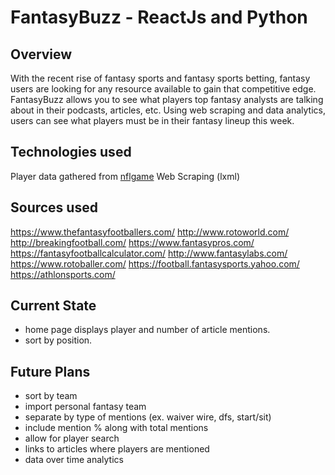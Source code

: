 # FantasyBuzz  - ReactJs and Python


## Overview
With the recent rise of fantasy sports and fantasy sports betting, fantasy users are looking for any resource available to gain that competitive edge. FantasyBuzz allows you to see what players top fantasy analysts are talking about in their podcasts, articles, etc. Using web scraping and data analytics, users can see what players must be in their fantasy lineup this week.

## Technologies used
Player data gathered from [nflgame](https://github.com/BurntSushi/nflgame)
Web Scraping (lxml) 

## Sources used
<https://www.thefantasyfootballers.com/>
<http://www.rotoworld.com/>
<http://breakingfootball.com/>
<https://www.fantasypros.com/>
<https://fantasyfootballcalculator.com/>
<http://www.fantasylabs.com/>
<https://www.rotoballer.com/>
<https://football.fantasysports.yahoo.com/>
<https://athlonsports.com/>

## Current State
- home page displays player and number of article mentions.
- sort by position.

## Future Plans 
- sort by team
- import personal fantasy team
- separate by type of mentions (ex. waiver wire, dfs, start/sit)
- include mention % along with total mentions
- allow for player search
- links to articles where players are mentioned
- data over time analytics 


